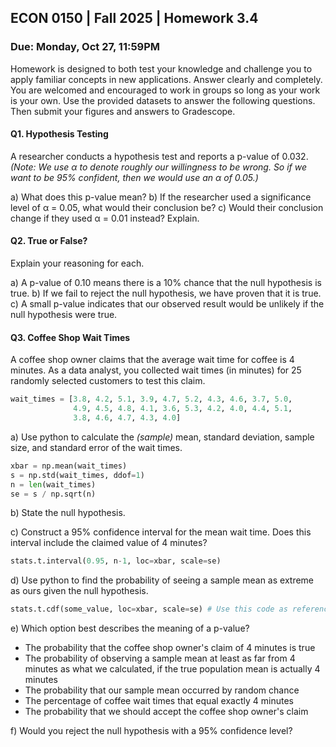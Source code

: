 ## ECON 0150 | Fall 2025 | Homework 3.4

### Due: Monday, Oct 27, 11:59PM

Homework is designed to both test your knowledge and challenge you to apply familiar concepts in new applications. Answer clearly and completely. You are welcomed and encouraged to work in groups so long as your work is your own. Use the provided datasets to answer the following questions. Then submit your figures and answers to Gradescope.

#### Q1. Hypothesis Testing

A researcher conducts a hypothesis test and reports a p-value of 0.032. *(Note: We use $\alpha$ to denote roughly our willingness to be wrong. So if we want to be 95% confident, then we would use an $\alpha$ of 0.05.)*

a) What does this p-value mean?
b) If the researcher used a significance level of α = 0.05, what would their conclusion be?
c) Would their conclusion change if they used α = 0.01 instead? Explain.

#### Q2. True or False? 

Explain your reasoning for each.

a) A p-value of 0.10 means there is a 10% chance that the null hypothesis is true.
b) If we fail to reject the null hypothesis, we have proven that it is true.
c) A small p-value indicates that our observed result would be unlikely if the null hypothesis were true.

#### Q3. Coffee Shop Wait Times

A coffee shop owner claims that the average wait time for coffee is 4 minutes. As a data analyst, you collected wait times (in minutes) for 25 randomly selected customers to test this claim. 

```python
wait_times = [3.8, 4.2, 5.1, 3.9, 4.7, 5.2, 4.3, 4.6, 3.7, 5.0,
              4.9, 4.5, 4.8, 4.1, 3.6, 5.3, 4.2, 4.0, 4.4, 5.1,
              3.8, 4.6, 4.7, 4.3, 4.0]
```

a) Use python to calculate the *(sample)* mean, standard deviation, sample size, and standard error of the wait times.

```python
xbar = np.mean(wait_times)
s = np.std(wait_times, ddof=1)
n = len(wait_times)
se = s / np.sqrt(n)
```

b) State the null hypothesis.

c) Construct a 95% confidence interval for the mean wait time. Does this interval include the claimed value of 4 minutes?

```python
stats.t.interval(0.95, n-1, loc=xbar, scale=se)
```

d) Use python to find the probability of seeing a sample mean as extreme as ours given the null hypothesis. 

``````python
stats.t.cdf(some_value, loc=xbar, scale=se) # Use this code as reference
``````

e) Which option best describes the meaning of a p-value?

- The probability that the coffee shop owner's claim of 4 minutes is true
- The probability of observing a sample mean at least as far from 4 minutes as what we calculated, if the true population mean is actually 4 minutes
- The probability that our sample mean occurred by random chance
- The percentage of coffee wait times that equal exactly 4 minutes
- The probability that we should accept the coffee shop owner's claim

f) Would you reject the null hypothesis with a 95% confidence level?
